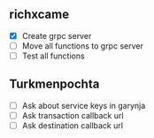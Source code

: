 ## richxcame

-   [x] Create grpc server
-   [ ] Move all functions to grpc server
-   [ ] Test all functions

## Turkmenpochta

-   [ ] Ask about service keys in garynja
-   [ ] Ask transaction callback url
-   [ ] Ask destination callback url
